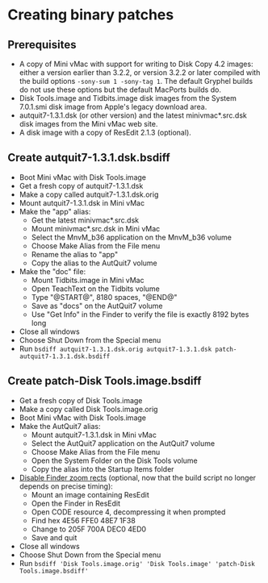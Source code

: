# Creating binary patches

## Prerequisites

* A copy of Mini vMac with support for writing to Disk Copy 4.2 images: either a version earlier than 3.2.2, or version 3.2.2 or later compiled with the build options `-sony-sum 1 -sony-tag 1`. The default Gryphel builds do not use these options but the default MacPorts builds do.
* Disk Tools.image and Tidbits.image disk images from the System 7.0.1.smi disk image from Apple's legacy download area.
* autquit7-1.3.1.dsk (or other version) and the latest minivmac*.src.dsk disk images from the Mini vMac web site.
* A disk image with a copy of ResEdit 2.1.3 (optional).

## Create autquit7-1.3.1.dsk.bsdiff

* Boot Mini vMac with Disk Tools.image
* Get a fresh copy of autquit7-1.3.1.dsk
* Make a copy called autquit7-1.3.1.dsk.orig
* Mount autquit7-1.3.1.dsk in Mini vMac
* Make the "app" alias:
  * Get the latest minivmac*.src.dsk
  * Mount minivmac*.src.dsk in Mini vMac
  * Select the MnvM_b36 application on the MnvM_b36 volume
  * Choose Make Alias from the File menu
  * Rename the alias to "app"
  * Copy the alias to the AutQuit7 volume
* Make the "doc" file:
  * Mount Tidbits.image in Mini vMac
  * Open TeachText on the Tidbits volume
  * Type "@START@", 8180 spaces, "@END@"
  * Save as "docs" on the AutQuit7 volume
  * Use "Get Info" in the Finder to verify the file is exactly 8192 bytes long
* Close all windows
* Choose Shut Down from the Special menu
* Run `bsdiff autquit7-1.3.1.dsk.orig autquit7-1.3.1.dsk patch-autquit7-1.3.1.dsk.bsdiff`

## Create patch-Disk Tools.image.bsdiff

* Get a fresh copy of Disk Tools.image
* Make a copy called Disk Tools.image.orig
* Boot Mini vMac with Disk Tools.image
* Make the AutQuit7 alias:
  * Mount autquit7-1.3.1.dsk in Mini vMac
  * Select the AutQuit7 application on the AutQuit7 volume
  * Choose Make Alias from the File menu
  * Open the System Folder on the Disk Tools volume
  * Copy the alias into the Startup Items folder
* [Disable Finder zoom rects](http://tidbits.com/static/html/TidBITS-099.html#lnk5) (optional, now that the build script no longer depends on precise timing):
  * Mount an image containing ResEdit
  * Open the Finder in ResEdit
  * Open CODE resource 4, decompressing it when prompted
  * Find hex 4E56 FFE0 48E7 1F38
  * Change to 205F 700A DEC0 4ED0
  * Save and quit
* Close all windows
* Choose Shut Down from the Special menu
* Run `bsdiff 'Disk Tools.image.orig' 'Disk Tools.image' 'patch-Disk Tools.image.bsdiff'`
